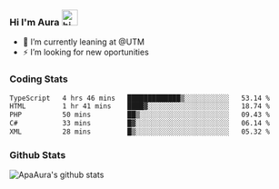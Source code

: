 ### Hi I'm Aura <img src="https://user-images.githubusercontent.com/1303154/88677602-1635ba80-d120-11ea-84d8-d263ba5fc3c0.gif" width="28px" alt="hi">

- 🔭 I’m currently leaning at @UTM
- ⚡ I’m looking for new oportunities


### Coding Stats

<!--START_SECTION:waka-->

```txt
TypeScript   4 hrs 46 mins   █████████████▒░░░░░░░░░░░   53.14 %
HTML         1 hr 41 mins    ████▓░░░░░░░░░░░░░░░░░░░░   18.74 %
PHP          50 mins         ██▒░░░░░░░░░░░░░░░░░░░░░░   09.43 %
C#           33 mins         █▓░░░░░░░░░░░░░░░░░░░░░░░   06.14 %
XML          28 mins         █▒░░░░░░░░░░░░░░░░░░░░░░░   05.32 %
```

<!--END_SECTION:waka-->

### Github Stats

![ApaAura's github stats](https://github-readme-stats.vercel.app/api?username=ApaAura&count_private=true&theme=tokyonight&hide=contribs,prs)
